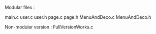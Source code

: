 Modular files :

main.c
 user.c
 user.h
 page.c
 page.h
 MenuAndDeco.c
 MenuAndDeco.h

Non-modular version :
 FullVersionWorks.c

